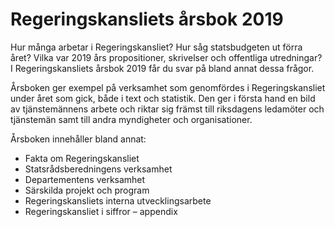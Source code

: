 # Regeringskansliets årsbok 2019

Hur många arbetar i Regeringskansliet? Hur såg statsbudgeten ut förra året? Vilka var 2019 års propositioner, skrivelser och offentliga utredningar? I Regeringskansliets årsbok 2019 får du svar på bland annat dessa frågor.

Årsboken ger exempel på verksamhet som genomfördes i Regeringskansliet under året som gick, både i text och statistik. Den ger i första hand en bild av tjänstemännens arbete och riktar sig främst till riksdagens ledamöter och tjänstemän samt till andra myndigheter och organisationer.

Årsboken innehåller bland annat:

* Fakta om Regeringskansliet
* Statsrådsberedningens verksamhet
* Departementens verksamhet
* Särskilda projekt och program
* Regeringskansliets interna utvecklingsarbete
* Regeringskansliet i siffror – appendix
